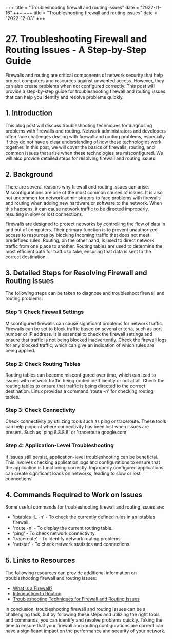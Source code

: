 +++
title = "Troubleshooting firewall and routing issues"
date = "2022-11-16"
+++
+++
title = "Troubleshooting firewall and routing issues"
date = "2022-12-03"
+++
# 27. Troubleshooting Firewall and Routing Issues - A Step-by-Step Guide

Firewalls and routing are critical components of network security that help protect computers and resources against unwanted access. However, they can also create problems when not configured correctly. This post will provide a step-by-step guide for troubleshooting firewall and routing issues that can help you identify and resolve problems quickly.

## 1. Introduction

This blog post will discuss troubleshooting techniques for diagnosing problems with firewalls and routing. Network administrators and developers often face challenges dealing with firewall and routing problems, especially if they do not have a clear understanding of how these technologies work together. In this post, we will cover the basics of firewalls, routing, and common issues that arise when these technologies are misconfigured. We will also provide detailed steps for resolving firewall and routing issues.

## 2. Background

There are several reasons why firewall and routing issues can arise. Misconfigurations are one of the most common causes of issues. It is also not uncommon for network administrators to face problems with firewalls and routing when adding new hardware or software to the network. When this happens, it can cause network traffic to be directed improperly, resulting in slow or lost connections.

Firewalls are designed to protect networks by controlling the flow of data in and out of computers. Their primary function is to prevent unauthorized access to resources by blocking incoming traffic that does not meet predefined rules. Routing, on the other hand, is used to direct network traffic from one place to another. Routing tables are used to determine the most efficient path for traffic to take, ensuring that data is sent to the correct destination.

## 3. Detailed Steps for Resolving Firewall and Routing Issues

The following steps can be taken to diagnose and troubleshoot firewall and routing problems:

### Step 1: Check Firewall Settings

Misconfigured firewalls can cause significant problems for network traffic. Firewalls can be set to block traffic based on several criteria, such as port number or IP address. It is essential to check the firewall settings and ensure that traffic is not being blocked inadvertently. Check the firewall logs for any blocked traffic, which can give an indication of which rules are being applied.

### Step 2: Check Routing Tables

Routing tables can become misconfigured over time, which can lead to issues with network traffic being routed inefficiently or not at all. Check the routing tables to ensure that traffic is being directed to the correct destination. Linux provides a command 'route -n' for checking routing tables.

### Step 3: Check Connectivity

Check connectivity by utilizing tools such as ping or traceroute. These tools can help pinpoint where connectivity has been lost when issues are present. Such as 'ping 8.8.8.8' or 'traceroute google.com'

### Step 4: Application-Level Troubleshooting

If issues still persist, application-level troubleshooting can be beneficial. This involves checking application logs and configurations to ensure that the application is functioning correctly. Improperly configured applications can create significant loads on networks, leading to slow or lost connections.

## 4. Commands Required to Work on Issues

Some useful commands for troubleshooting firewall and routing issues are:

- 'iptables -L -n' - To check the currently defined rules in an iptables firewall.
- 'route -n' - To display the current routing table.
- 'ping' - To check network connectivity.
- 'traceroute' - To identify network routing problems.
- 'netstat' - To check network statistics and connections.

## 5. Links to Resources

The following resources can provide additional information on troubleshooting firewall and routing issues:

- [What is a Firewall?](https://www.cloudflare.com/en-au/learning/ddos/glossary/firewall/)
- [Introduction to Routing](https://www.ibm.com/docs/en/ztpf/1.1.0?topic=concepts-introduction-to-routing)
- [Troubleshooting Techniques for Firewall and Routing Issues](https://www.redhat.com/sysadmin/firewall-routing-troubleshooting)

In conclusion, troubleshooting firewall and routing issues can be a challenging task, but by following these steps and utilizing the right tools and commands, you can identify and resolve problems quickly. Taking the time to ensure that your firewall and routing configurations are correct can have a significant impact on the performance and security of your network.